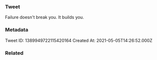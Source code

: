 ### Tweet
Failure doesn't break you. It builds you.

### Metadata
Tweet ID: 1389949722115420164
Created At: 2021-05-05T14:26:52.000Z

### Related

